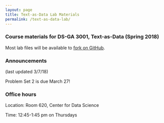 ```yaml
---
layout: page
title: Text-as-Data Lab Materials
permalink: /text-as-data-lab/
---
```


### Course materials for DS-GA 3001, Text-as-Data (Spring 2018)

Most lab files will be available to <a href="https://github.com/leslie-huang/Text-as-Data-Lab-Spr2018">fork on GitHub</a>.

### Announcements

(last updated 3/7/18)

Problem Set 2 is due March 27!

### Office hours

Location: Room 620, Center for Data Science

Time: 12:45-1:45 pm on Thursdays
